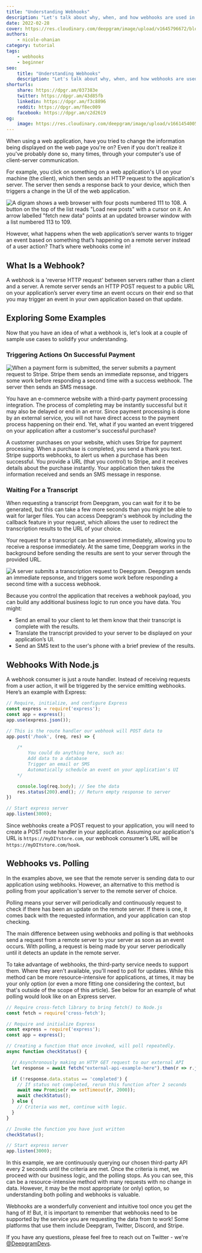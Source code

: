 ```yaml
---
title: "Understanding Webhooks"
description: "Let's talk about why, when, and how webhooks are used in development."
date: 2022-02-28
cover: https://res.cloudinary.com/deepgram/image/upload/v1645796672/blog/2022/02/understanding-webhooks/Understanding-Webhooks%402x.jpg
authors:
    - nicole-ohanian
category: tutorial
tags:
    - webhooks
    - beginner
seo:
    title: "Understanding Webhooks"
    description: "Let's talk about why, when, and how webhooks are used in development."
shorturls:
    share: https://dpgr.am/037383e
    twitter: https://dpgr.am/43d85fb
    linkedin: https://dpgr.am/f3c8896
    reddit: https://dpgr.am/f8ec009
    facebook: https://dpgr.am/c2d2619
og:
    image: https://res.cloudinary.com/deepgram/image/upload/v1661454005/blog/understanding-webhooks/ograph.png
---
```


When using a web application, have you tried to change the information being displayed on the web page you're on? Even if you don't realize it you've probably done so, many times, through your computer's use of client-server communication.

For example, you click on something on a web application's UI on your machine (the client), which then sends an HTTP request to the application's server. The server then sends a response back to your device, which then triggers a change in the UI of the web application.

![A digram shows a web browser with four posts numbered 111 to 108. A button on the top of the list reads "Load new posts" with a cursor on it. An arrow labelled "fetch new data" points at an updated browser window with a list numbered 113 to 109.](https://res.cloudinary.com/deepgram/image/upload/v1645796695/blog/2022/02/understanding-webhooks/update-ui.png)

However, what happens when the web application’s server wants to trigger an event based on something that’s happening on a remote server instead of a user action? That’s where webhooks come in!

## What Is a Webhook?

A webhook is a 'reverse HTTP request' between servers rather than a client and a server. A remote server sends an HTTP POST request to a public URL on your application’s server every time an event occurs on their end so that you may trigger an event in your own application based on that update.

## Exploring Some Examples

Now that you have an idea of what a webhook is, let's look at a couple of sample use cases to solidify your understanding.

### Triggering Actions On Successful Payment

![When a payment form is submitted, the server submits a payment request to Stripe. Stripe them sends an immediate repsonse, and triggers some work before responding a second time with a success webhook. The server then sends an SMS message.](https://res.cloudinary.com/deepgram/image/upload/v1645796801/blog/2022/02/understanding-webhooks/stripe-flow.png)

You have an e-commerce website with a third-party payment processing integration. The process of completing  may be instantly successful but it may also be delayed or end in an error. Since payment processing is done by an external service, you will not have direct access to the payment process happening on their end. Yet, what if you wanted an event triggered on your application after a customer's successful purchase?

A customer purchases on your website, which uses Stripe for payment processing. When a purchase is completed, you send a thank you text. Stripe supports webhooks, to alert us when a purchase has been successful. You provide a URL (that you control) to Stripe, and it receives details about the purchase instantly. Your application then takes the information received and sends an SMS message in response.

### Waiting For a Transcript

When requesting a transcript from Deepgram, you can wait for it to be generated, but this can take a few more seconds than you might be able to wait for larger files. You can access Deepgram's webhook by including the callback feature in your request, which allows the user to redirect the transcription results to the URL of your choice.

Your request for a transcript can be answered immediately, allowing you to receive a response immediately. At the same time, Deepgram works in the background before sending the results are sent to your server through the provided URL.

![A server submits a transcription request to Deepgram. Deepgram sends an immediate repsonse, and triggers some work before responding a second time with a success webhook.](https://res.cloudinary.com/deepgram/image/upload/v1645796695/blog/2022/02/understanding-webhooks/deepgram.png)

Because you control the application that receives a webhook payload, you can build any additional business logic to run once you have data. You might:

*   Send an email to your client to let them know that their transcript is complete with the results.
*   Translate the transcript provided to your server to be displayed on your application’s UI.
*   Send an SMS text to the user's phone with a brief preview of the results.

## Webhooks With Node.js

A webhook consumer is just a route handler. Instead of receiving requests from a user action, it will be triggered by the service emitting webhooks. Here’s an example with Express:

```js
// Require, initialize, and configure Express
const express = require('express');
const app = express();
app.use(express.json());

// This is the route handler our webhook will POST data to
app.post('/hook', (req, res) => {

    /*
        You could do anything here, such as:
        Add data to a database
        Trigger an email or SMS
        Automatically schedule an event on your application's UI
    */

	console.log(req.body); // See the data
	res.status(200).end(); // Return empty response to server
})

// Start express server
app.listen(3000);
```

Since webhooks create a POST request to your application, you will need to create a POST route handler in your application. Assuming our application's URL is `https://myDIYstore.com`, our webhook consumer’s URL will be `https://myDIYstore.com/hook`.

## Webhooks vs. Polling

In the examples above, we see that the remote server is sending data to our application using webhooks. However, an alternative to this method is polling from your application's server to the remote server of choice.

Polling means your server will periodically and continuously request to check if there has been an update on the remote server. If there is one, it comes back with the requested information, and your application can stop checking.

The main difference between using webhooks and polling is that webhooks send a request from a remote server to your server as soon as an event occurs. With polling, a request is being made by your server periodically until it detects an update in the remote server.

To take advantage of webhooks, the third-party service needs to support them. Where they aren't available, you'll need to poll for updates. While this method can be more resource-intensive for applications, at times, it may be your only option (or even a more fitting one considering the context, but that's outside of the scope of this article). See below for an example of what polling would look like on an Express server.

```js
// Require cross-fetch library to bring fetch() to Node.js
const fetch = require('cross-fetch');

// Require and initialize Express
const express = require('express');
const app = express();

// Creating a function that once invoked, will poll repeatedly.
async function checkStatus() {

  // Asynchronously making an HTTP GET request to our external API
  let response = await fetch("external-api-example-here").then(r => r.json());

  if (!response.data.status == 'completed') {
    // If status not completed, rerun this function after 2 seconds
    await new Promise(r => setTimeout(r, 2000));
    await checkStatus();
  } else {
    // Criteria was met, continue with logic.
  }
}

// Invoke the function you have just written
checkStatus();

// Start express server
app.listen(3000);
```

In this example, we are continuously querying our chosen third-party API every 2 seconds until the criteria are met. Once the criteria is met, we proceed with our business logic, and the polling stops. As you can see, this can be a resource-intensive method with many requests with no change in data. However, it may be the most appropriate (or only) option, so understanding both polling and webhooks is valuable.

Webhooks are a wonderfully convenient and intuitive tool once you get the hang of it! But, it is important to remember that webhooks need to be supported by the service you are requesting the data from to work! Some platforms that use them include Deepgram, Twitter, Discord, and Stripe.

If you have any questions, please feel free to reach out on Twitter - we're [@DeepgramDevs](https://twitter.com/DeepgramDevs).

        
